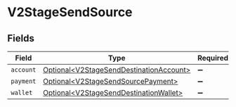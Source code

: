 # V2StageSendSource


## Fields

| Field                                                                                            | Type                                                                                             | Required                                                                                         | Description                                                                                      |
| ------------------------------------------------------------------------------------------------ | ------------------------------------------------------------------------------------------------ | ------------------------------------------------------------------------------------------------ | ------------------------------------------------------------------------------------------------ |
| `account`                                                                                        | [Optional\<V2StageSendDestinationAccount>](../../models/shared/V2StageSendDestinationAccount.md) | :heavy_minus_sign:                                                                               | N/A                                                                                              |
| `payment`                                                                                        | [Optional\<V2StageSendSourcePayment>](../../models/shared/V2StageSendSourcePayment.md)           | :heavy_minus_sign:                                                                               | N/A                                                                                              |
| `wallet`                                                                                         | [Optional\<V2StageSendDestinationWallet>](../../models/shared/V2StageSendDestinationWallet.md)   | :heavy_minus_sign:                                                                               | N/A                                                                                              |